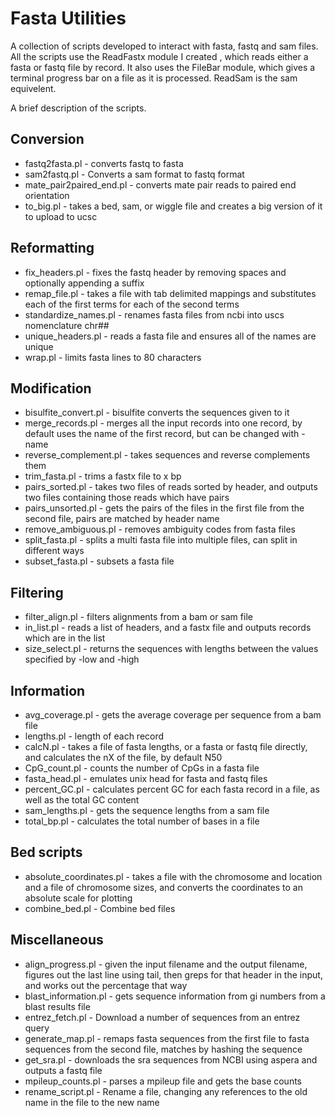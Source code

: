# Fasta Utilities #

A collection of scripts developed to interact with fasta, fastq and sam files.  
All the scripts use the ReadFastx module I created , which reads either a fasta 
or fastq file by record.  It also uses the FileBar module, which gives 
a terminal progress bar on a file as it is processed.  ReadSam is the sam 
equivelent.

A brief description of the scripts.

## Conversion ##
* fastq2fasta.pl          -  converts fastq to fasta
* sam2fastq.pl            -  Converts a sam format to fastq format
* mate_pair2paired_end.pl -  converts mate pair reads to paired end orientation
* to_big.pl               -  takes a bed, sam, or wiggle file and creates a big 
  version of it to upload to ucsc

## Reformatting ##
* fix_headers.pl       -  fixes the fastq header by removing spaces and 
  optionally appending a suffix
* remap_file.pl        -  takes a file with tab delimited mappings and 
  substitutes each of the first terms for each of the second terms
* standardize_names.pl -  renames fasta files from ncbi into uscs nomenclature 
  chr##
* unique_headers.pl    -  reads a fasta file and ensures all of the names are 
  unique
* wrap.pl              -  limits fasta lines to 80 characters

## Modification ##
* bisulfite_convert.pl  -  bisulfite converts the sequences given to it
* merge_records.pl      -  merges all the input records into one record, by 
  default uses the name of the first record, but can be changed with -name
* reverse_complement.pl -  takes sequences and reverse complements them
* trim_fasta.pl         -  trims a fastx file to x bp
* pairs_sorted.pl       -  takes two files of reads sorted by header, and 
  outputs two files containing those reads which have pairs
* pairs_unsorted.pl     -  gets the pairs of the files in the first file from 
  the second file, pairs are matched by header name
* remove_ambiguous.pl   -  removes ambiguity codes from fasta files
* split_fasta.pl        -  splits a multi fasta file into multiple files, can 
  split in different ways
* subset_fasta.pl       -  subsets a fasta file

## Filtering ##
* filter_align.pl -  filters alignments from a bam or sam file
* in_list.pl      -  reads a list of headers, and a fastx file and outputs 
  records which are in the list
* size_select.pl  -  returns the sequences with lengths between the values 
  specified by -low and -high

## Information ##
* avg_coverage.pl -  gets the average coverage per sequence from a bam file
* lengths.pl      -  length of each record
* calcN.pl        -  takes a file of fasta lengths, or a fasta or fastq file 
  directly, and calculates the nX of the file, by default N50
* CpG_count.pl    -  counts the number of CpGs in a fasta file
* fasta_head.pl   -  emulates unix head for fasta and fastq files
* percent_GC.pl   -  calculates percent GC for each fasta record in a file, as 
  well as the total GC content
* sam_lengths.pl  -  gets the sequence lengths from a sam file
* total_bp.pl     -  calculates the total number of bases in a file

## Bed scripts ##
* absolute_coordinates.pl -  takes a file with the chromosome and location and 
  a file of chromosome sizes, and converts the coordinates to an absolute scale 
  for plotting
* combine_bed.pl          -  Combine bed files

## Miscellaneous ##
* align_progress.pl    -  given the input filename and the output filename, 
  figures out the last line using tail, then greps for that header in the 
  input, and works out the percentage that way
* blast_information.pl -  gets sequence information from gi numbers from 
  a blast results file
* entrez_fetch.pl      -  Download a number of sequences from an entrez query
* generate_map.pl      -  remaps fasta sequences from the first file to fasta 
  sequences from the second file, matches by hashing the sequence
* get_sra.pl           -  downloads the sra sequences from NCBI using aspera 
  and outputs a fastq file
* mpileup_counts.pl    -  parses a mpileup file and gets the base counts
* rename_script.pl     -  Rename a file, changing any references to the old 
  name in the file to the new name
